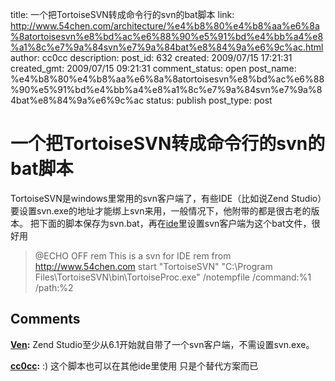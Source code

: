 title: 一个把TortoiseSVN转成命令行的svn的bat脚本
link: http://www.54chen.com/architecture/%e4%b8%80%e4%b8%aa%e6%8a%8atortoisesvn%e8%bd%ac%e6%88%90%e5%91%bd%e4%bb%a4%e8%a1%8c%e7%9a%84svn%e7%9a%84bat%e8%84%9a%e6%9c%ac.html
author: cc0cc
description: 
post_id: 632
created: 2009/07/15 17:21:31
created_gmt: 2009/07/15 09:21:31
comment_status: open
post_name: %e4%b8%80%e4%b8%aa%e6%8a%8atortoisesvn%e8%bd%ac%e6%88%90%e5%91%bd%e4%bb%a4%e8%a1%8c%e7%9a%84svn%e7%9a%84bat%e8%84%9a%e6%9c%ac
status: publish
post_type: post

# 一个把TortoiseSVN转成命令行的svn的bat脚本

TortoiseSVN是windows里常用的svn客户端了，有些IDE（比如说Zend Studio）要设置svn.exe的地址才能绑上svn来用，一般情况下，他附带的都是很古老的版本。 把下面的脚本保存为svn.bat，再在[ide](/c/406)里设置svn客户端为这个bat文件，很好用 

> @ECHO OFF rem This is a svn for IDE rem from http://www.54chen.com start "TortoiseSVN" "C:\Program Files\TortoiseSVN\bin\TortoiseProc.exe" /notempfile /command:%1 /path:%2

## Comments

**[Ven](#10657 "2009-07-16 11:12:36"):** Zend Studio至少从6.1开始就自带了一个svn客户端，不需设置svn.exe。

**[cc0cc](#10658 "2009-07-16 13:29:22"):** :) 这个脚本也可以在其他ide里使用 只是个替代方案而已

